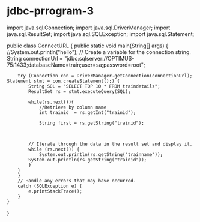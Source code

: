 # jdbc-prrogram-3
import java.sql.Connection;
import java.sql.DriverManager;
import java.sql.ResultSet;
import java.sql.SQLException;
import java.sql.Statement;

public class ConnectURL {
    public static void main(String[] args) {
    	//System.out.println("hello");
        // Create a variable for the connection string.
        String connectionUrl = "jdbc:sqlserver://OPTIMUS-75:1433;databaseName=train;user=sa;password=root";

        try (Connection con = DriverManager.getConnection(connectionUrl); Statement stmt = con.createStatement();) {
            String SQL = "SELECT TOP 10 * FROM traindetails";
            ResultSet rs = stmt.executeQuery(SQL);
        	
            while(rs.next()){
                //Retrieve by column name
                int trainid  = rs.getInt("trainid");
                
                String first = rs.getString("trainid");
               
            
            
            // Iterate through the data in the result set and display it.
            while (rs.next()) {
                System.out.println(rs.getString("trainname"));
            System.out.println(rs.getString("trainid"));
            }
        }
        }
        // Handle any errors that may have occurred.
        catch (SQLException e) {
            e.printStackTrace();
        }
    }
}
